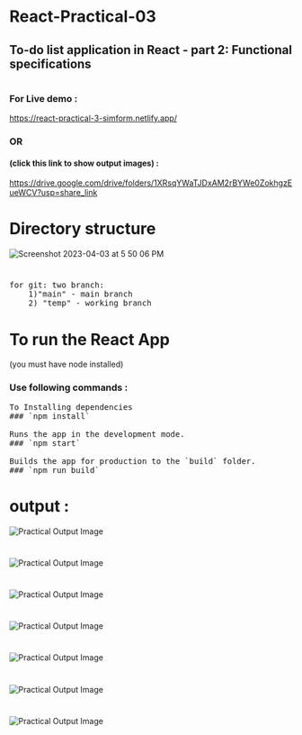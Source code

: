 # React-Practical-03
## To-do list application in React  - part 2: Functional specifications

#

### For Live demo : 
https://react-practical-3-simform.netlify.app/

### OR

#### (click this link to show output images) : 
https://drive.google.com/drive/folders/1XRsqYWaTJDxAM2rBYWe0ZokhgzEueWCV?usp=share_link


#

# Directory structure

![Screenshot 2023-04-03 at 5 50 06 PM](https://user-images.githubusercontent.com/60025285/229510956-e8904076-787d-4950-923f-2ac6cabb7ddb.png)


#

<pre>
for git: two branch:
    1)"main" - main branch 
    2) "temp" - working branch
</pre>
#

# To run the React App 

(you must have node installed)

### Use following commands :

<pre>
To Installing dependencies
### `npm install`

Runs the app in the development mode.
### `npm start`

Builds the app for production to the `build` folder.
### `npm run build`
</pre>
#

#

# output :

<img src="https://github.com/chetankochiyaniya/React-Practical-03/blob/7baf194f4bb7b39d81c814a60a42bb56b96f7cd3/outputs/lg-screen-empty-list.png" alt="Practical Output Image" >

#

<img src="https://github.com/chetankochiyaniya/React-Practical-03/blob/7baf194f4bb7b39d81c814a60a42bb56b96f7cd3/outputs/lg-screen-home.png" alt="Practical Output Image" >

#

<img src="https://github.com/chetankochiyaniya/React-Practical-03/blob/7baf194f4bb7b39d81c814a60a42bb56b96f7cd3/outputs/exist-task-error.png" alt="Practical Output Image" >

#

<img src="https://github.com/chetankochiyaniya/React-Practical-03/blob/7baf194f4bb7b39d81c814a60a42bb56b96f7cd3/outputs/validate-task.png" alt="Practical Output Image" >

#

<img src="https://github.com/chetankochiyaniya/React-Practical-03/blob/7baf194f4bb7b39d81c814a60a42bb56b96f7cd3/outputs/sm-screen-empty_list.png" alt="Practical Output Image" >

#

<img src="https://github.com/chetankochiyaniya/React-Practical-03/blob/7baf194f4bb7b39d81c814a60a42bb56b96f7cd3/outputs/sm-screen-home.png" alt="Practical Output Image" >

#

<img src="https://github.com/chetankochiyaniya/React-Practical-03/blob/7baf194f4bb7b39d81c814a60a42bb56b96f7cd3/outputs/duplicate-task-error.png" alt="Practical Output Image" >

#


